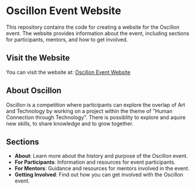 # Oscillon Event Website

This repository contains the code for creating a website for the Oscillon event. The website provides information about the event, including sections for participants, mentors, and how to get involved.

## Visit the Website

You can visit the website at: [Oscillon Event Website](https://ambervg.github.io/oscillon)

## About Oscillon

Oscillon is a competition where participants can explore the overlap of Art and Technology by working on a project within the theme of "Human Connection through Technology". There is possiblity to explore and aquire new skills, to share knowledge and to grow together.

## Sections

- **About**: Learn more about the history and purpose of the Oscillon event.
- **For Participants**: Information and resources for event participants.
- **For Mentors**: Guidance and resources for mentors involved in the event.
- **Getting Involved**: Find out how you can get involved with the Oscillon event.


